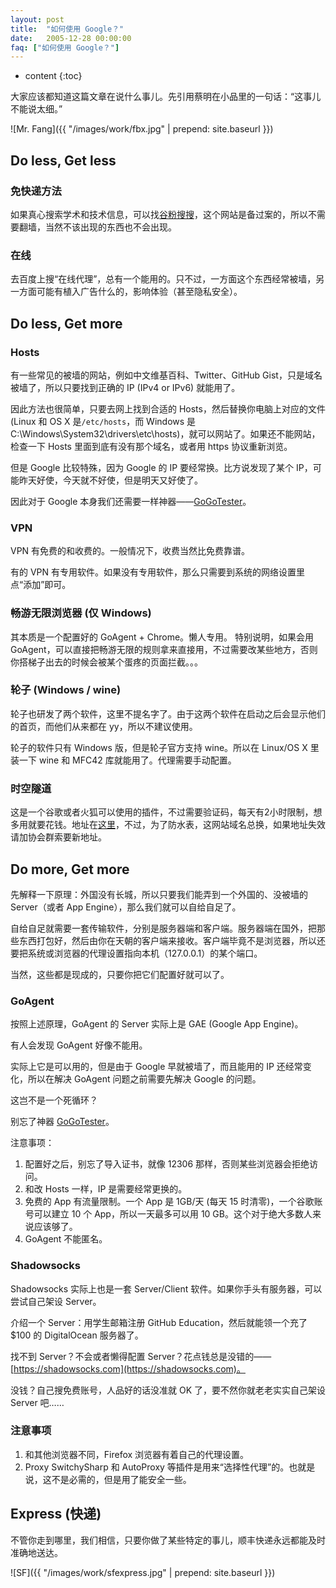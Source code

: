 ```yaml
---
layout: post
title:  "如何使用 Google？"
date:   2005-12-28 00:00:00
faq: ["如何使用 Google？"]
---
```

* content
{:toc}

大家应该都知道这篇文章在说什么事儿。先引用蔡明在小品里的一句话：“这事儿不能说太细。”

![Mr. Fang]({{ "/images/work/fbx.jpg" | prepend: site.baseurl }})

## Do less, Get less

### 免快递方法

如果真心搜索学术和技术信息，可以找[谷粉搜搜](http://www.jwss.com)，这个网站是备过案的，所以不需要翻墙，当然不该出现的东西也不会出现。

### 在线

去百度上搜“在线代理”，总有一个能用的。只不过，一方面这个东西经常被墙，另一方面可能有植入广告什么的，影响体验（甚至隐私安全）。

## Do less, Get more

### Hosts

有一些常见的被墙的网站，例如中文维基百科、Twitter、GitHub Gist，只是域名被墙了，所以只要找到正确的 IP (IPv4 or IPv6) 就能用了。

因此方法也很简单，只要去网上找到合适的 Hosts，然后替换你电脑上对应的文件 (Linux 和 OS X 是`/etc/hosts`，而 Windows 是 C:\Windows\System32\drivers\etc\hosts)，就可以网站了。如果还不能网站，检查一下 Hosts 里面到底有没有那个域名，或者用 https 协议重新浏览。

但是 Google 比较特殊，因为 Google 的 IP 要经常换。比方说发现了某个 IP，可能昨天好使，今天就不好使，但是明天又好使了。

因此对于 Google 本身我们还需要一样神器——[GoGoTester](https://github.com/azzvx/gogotester/releases)。

### VPN

VPN 有免费的和收费的。一般情况下，收费当然比免费靠谱。

有的 VPN 有专用软件。如果没有专用软件，那么只需要到系统的网络设置里点“添加”即可。

### 畅游无限浏览器 (仅 Windows)

其本质是一个配置好的 GoAgent + Chrome。懒人专用。
特别说明，如果会用GoAgent，可以直接把畅游无限的规则拿来直接用，不过需要改某些地方，否则你搭梯子出去的时候会被某个蛋疼的页面拦截。。。

### 轮子 (Windows / wine)

轮子也研发了两个软件，这里不提名字了。由于这两个软件在启动之后会显示他们的首页，而他们从来都在 yy，所以不建议使用。

轮子的软件只有 Windows 版，但是轮子官方支持 wine。所以在 Linux/OS X 里装一下 wine 和 MFC42 库就能用了。代理需要手动配置。

### 时空隧道

这是一个谷歌或者火狐可以使用的插件，不过需要验证码，每天有2小时限制，想多用就要花钱。地址在[这里](http://suidao.wuseyi.com/invi/2RTa2s)，不过，为了防水表，这网站域名总换，如果地址失效请加协会群索要新地址。

## Do more, Get more

先解释一下原理：外国没有长城，所以只要我们能弄到一个外国的、没被墙的 Server（或者 App Engine），那么我们就可以自给自足了。

自给自足就需要一套传输软件，分别是服务器端和客户端。服务器端在国外，把那些东西打包好，然后由你在天朝的客户端来接收。客户端毕竟不是浏览器，所以还要把系统或浏览器的代理设置指向本机（127.0.0.1）的某个端口。

当然，这些都是现成的，只要你把它们配置好就可以了。

### GoAgent

按照上述原理，GoAgent 的 Server 实际上是 GAE (Google App Engine)。

有人会发现 GoAgent 好像不能用。

实际上它是可以用的，但是由于 Google 早就被墙了，而且能用的 IP 还经常变化，所以在解决 GoAgent 问题之前需要先解决 Google 的问题。

这岂不是一个死循环？

别忘了神器 [GoGoTester](https://github.com/azzvx/gogotester/releases)。

注意事项：

1. 配置好之后，别忘了导入证书，就像 12306 那样，否则某些浏览器会拒绝访问。
2. 和改 Hosts 一样，IP 是需要经常更换的。
3. 免费的 App 有流量限制。一个 App 是 1GB/天 (每天 15 时清零)，一个谷歌账号可以建立 10 个 App，所以一天最多可以用 10 GB。这个对于绝大多数人来说应该够了。
4. GoAgent 不能匿名。


### Shadowsocks

Shadowsocks 实际上也是一套 Server/Client 软件。如果你手头有服务器，可以尝试自己架设 Server。

介绍一个 Server：用学生邮箱注册 GitHub Education，然后就能领一个充了 $100 的 DigitalOcean 服务器了。

找不到 Server？不会或者懒得配置 Server？花点钱总是没错的——[https://shadowsocks.com](https://shadowsocks.com)。

没钱？自己搜免费账号，人品好的话没准就 OK 了，要不然你就老老实实自己架设 Server 吧……

### 注意事项

1. 和其他浏览器不同，Firefox 浏览器有着自己的代理设置。
2. Proxy SwitchySharp 和 AutoProxy 等插件是用来“选择性代理”的。也就是说，这不是必需的，但是用了能安全一些。

## Express (快递)

不管你走到哪里，我们相信，只要你做了某些特定的事儿，顺丰快递永远都能及时准确地送达。

![SF]({{ "/images/work/sfexpress.jpg" | prepend: site.baseurl }})
